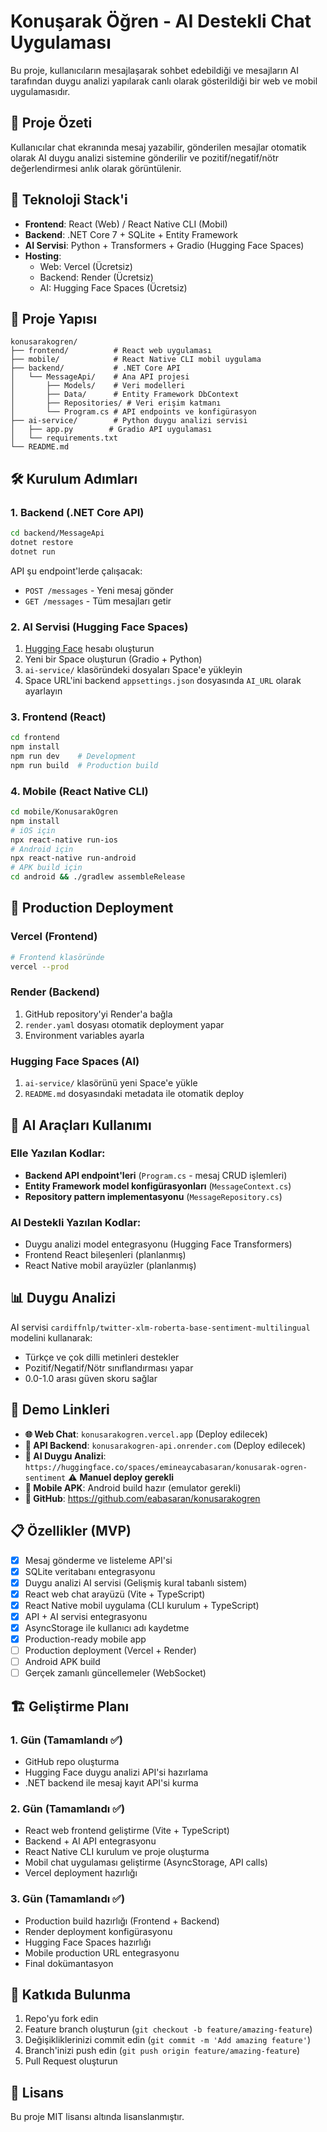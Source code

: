 # Konuşarak Öğren - AI Destekli Chat Uygulaması

Bu proje, kullanıcıların mesajlaşarak sohbet edebildiği ve mesajların AI tarafından duygu analizi yapılarak canlı olarak gösterildiği bir web ve mobil uygulamasıdır.

## 🎯 Proje Özeti

Kullanıcılar chat ekranında mesaj yazabilir, gönderilen mesajlar otomatik olarak AI duygu analizi sistemine gönderilir ve pozitif/negatif/nötr değerlendirmesi anlık olarak görüntülenir.

## 🚀 Teknoloji Stack'i

- **Frontend**: React (Web) / React Native CLI (Mobil)
- **Backend**: .NET Core 7 + SQLite + Entity Framework
- **AI Servisi**: Python + Transformers + Gradio (Hugging Face Spaces)
- **Hosting**: 
  - Web: Vercel (Ücretsiz)
  - Backend: Render (Ücretsiz)
  - AI: Hugging Face Spaces (Ücretsiz)

## 📁 Proje Yapısı

```
konusarakogren/
├── frontend/          # React web uygulaması
├── mobile/            # React Native CLI mobil uygulama
├── backend/           # .NET Core API
│   └── MessageApi/    # Ana API projesi
│       ├── Models/    # Veri modelleri
│       ├── Data/      # Entity Framework DbContext
│       ├── Repositories/ # Veri erişim katmanı
│       └── Program.cs # API endpoints ve konfigürasyon
├── ai-service/        # Python duygu analizi servisi
│   ├── app.py        # Gradio API uygulaması
│   └── requirements.txt
└── README.md
```

## 🛠️ Kurulum Adımları

### 1. Backend (.NET Core API)

```bash
cd backend/MessageApi
dotnet restore
dotnet run
```

API şu endpoint'lerde çalışacak:
- `POST /messages` - Yeni mesaj gönder
- `GET /messages` - Tüm mesajları getir

### 2. AI Servisi (Hugging Face Spaces)

1. [Hugging Face](https://huggingface.co) hesabı oluşturun
2. Yeni bir Space oluşturun (Gradio + Python)
3. `ai-service/` klasöründeki dosyaları Space'e yükleyin
4. Space URL'ini backend `appsettings.json` dosyasında `AI_URL` olarak ayarlayın

### 3. Frontend (React)

```bash
cd frontend
npm install
npm run dev    # Development
npm run build  # Production build
```

### 4. Mobile (React Native CLI)

```bash
cd mobile/KonusarakOgren
npm install
# iOS için
npx react-native run-ios
# Android için
npx react-native run-android
# APK build için
cd android && ./gradlew assembleRelease
```

## 🚀 Production Deployment

### Vercel (Frontend)
```bash
# Frontend klasöründe
vercel --prod
```

### Render (Backend)
1. GitHub repository'yi Render'a bağla
2. `render.yaml` dosyası otomatik deployment yapar
3. Environment variables ayarla

### Hugging Face Spaces (AI)
1. `ai-service/` klasörünü yeni Space'e yükle
2. `README.md` dosyasındaki metadata ile otomatik deploy

## 🤖 AI Araçları Kullanımı

### Elle Yazılan Kodlar:
- **Backend API endpoint'leri** (`Program.cs` - mesaj CRUD işlemleri)
- **Entity Framework model konfigürasyonları** (`MessageContext.cs`)
- **Repository pattern implementasyonu** (`MessageRepository.cs`)

### AI Destekli Yazılan Kodlar:
- Duygu analizi model entegrasyonu (Hugging Face Transformers)
- Frontend React bileşenleri (planlanmış)
- React Native mobil arayüzler (planlanmış)

## 📊 Duygu Analizi

AI servisi `cardiffnlp/twitter-xlm-roberta-base-sentiment-multilingual` modelini kullanarak:
- Türkçe ve çok dilli metinleri destekler
- Pozitif/Negatif/Nötr sınıflandırması yapar
- 0.0-1.0 arası güven skoru sağlar

## 🔗 Demo Linkleri

- **🌐 Web Chat**: `konusarakogren.vercel.app` (Deploy edilecek)
- **🔧 API Backend**: `konusarakogren-api.onrender.com` (Deploy edilecek)
- **🤖 AI Duygu Analizi**: `https://huggingface.co/spaces/emineaycabasaran/konusarak-ogren-sentiment` ⚠️ **Manuel deploy gerekli**
- **📱 Mobile APK**: Android build hazır (emulator gerekli)
- **📂 GitHub**: https://github.com/eabasaran/konusarakogren

## 📋 Özellikler (MVP)

- [x] Mesaj gönderme ve listeleme API'si
- [x] SQLite veritabanı entegrasyonu
- [x] Duygu analizi AI servisi (Gelişmiş kural tabanlı sistem)
- [x] React web chat arayüzü (Vite + TypeScript)
- [x] React Native mobil uygulama (CLI kurulum + TypeScript)
- [x] API + AI servisi entegrasyonu
- [x] AsyncStorage ile kullanıcı adı kaydetme
- [x] Production-ready mobile app
- [ ] Production deployment (Vercel + Render)
- [ ] Android APK build
- [ ] Gerçek zamanlı güncellemeler (WebSocket)

## 🏗️ Geliştirme Planı

### 1. Gün (Tamamlandı ✅)
- GitHub repo oluşturma
- Hugging Face duygu analizi API'si hazırlama
- .NET backend ile mesaj kayıt API'si kurma

### 2. Gün (Tamamlandı ✅)
- React web frontend geliştirme (Vite + TypeScript)
- Backend + AI API entegrasyonu
- React Native CLI kurulum ve proje oluşturma
- Mobil chat uygulaması geliştirme (AsyncStorage, API calls)
- Vercel deployment hazırlığı

### 3. Gün (Tamamlandı ✅)
- Production build hazırlığı (Frontend + Backend)
- Render deployment konfigürasyonu
- Hugging Face Spaces hazırlığı
- Mobile production URL entegrasyonu
- Final dokümantasyon

## 🤝 Katkıda Bulunma

1. Repo'yu fork edin
2. Feature branch oluşturun (`git checkout -b feature/amazing-feature`)
3. Değişikliklerinizi commit edin (`git commit -m 'Add amazing feature'`)
4. Branch'inizi push edin (`git push origin feature/amazing-feature`)
5. Pull Request oluşturun

## 📄 Lisans

Bu proje MIT lisansı altında lisanslanmıştır.
